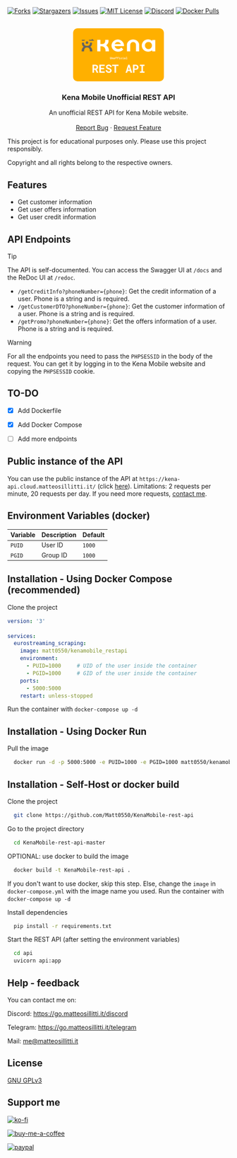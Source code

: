 [![Forks][forks-shield]][forks-url]
[![Stargazers][stars-shield]][stars-url]
[![Issues][issues-shield]][issues-url]
[![MIT License][license-shield]][license-url]
[![Discord][discord-shield]][discord-url]
[![Docker Pulls][docker-shield]][docker-url]

<!-- PROJECT LOGO -->
<br />
<div align="center">
  <a href="https://github.com/Matt0550/KenaMobile-rest-api">
    <img src="https://raw.githubusercontent.com/Matt0550/public-gaac/main/uploads/kena_mobile_unofficial_rest_api.png" alt="Logo" height="120" style="border-radius: 10px">
  </a>

  <h3 align="center">Kena Mobile Unofficial REST API</h3>

  <p align="center">
    An unofficial REST API for Kena Mobile website.
    <br />
    <br />
    <a href="https://github.com/Matt0550/KenaMobile-rest-api/issues">Report Bug</a>
    ·
    <a href="https://github.com/Matt0550/KenaMobile-rest-api/issues">Request Feature</a>
  </p>
</div>

This project is for educational purposes only. Please use this project responsibly. 

Copyright and all rights belong to the respective owners.

## Features

- Get customer information
- Get user offers information
- Get user credit information
 
## API Endpoints
> [!TIP]
> The API is self-documented. You can access the Swagger UI at `/docs` and the ReDoc UI at `/redoc`.

- `/getCreditInfo?phoneNumber={phone}`: Get the credit information of a user. Phone is a string and is required.
- `/getCustomerDTO?phoneNumber={phone}`: Get the customer information of a user. Phone is a string and is required.
- `/getPromo?phoneNumber={phone}`: Get the offers information of a user. Phone is a string and is required.
  
> [!WARNING]
> For all the endpoints you need to pass the `PHPSESSID` in the body of the request. You can get it by logging in to the Kena Mobile website and copying the `PHPSESSID` cookie. 


## TO-DO
- [X] Add Dockerfile
- [X] Add Docker Compose
- [ ] Add more endpoints


## Public instance of the API
You can use the public instance of the API at `https://kena-api.cloud.matteosillitti.it/` (click [here](https://kena-api.cloud.matteosillitti.it/)).
Limitations: 2 requests per minute, 20 requests per day. If you need more requests, [contact me](#help---feedback).

## Environment Variables (docker)
| Variable | Description | Default |
| :--- | :--- | :--- |
| `PUID` | User ID | `1000` |
| `PGID` | Group ID | `1000` |

## Installation - Using Docker Compose (recommended)
Clone the project

```yml
version: '3'

services:
  eurostreaming_scraping:
    image: matt0550/kenamobile_restapi
    environment:
      - PUID=1000     # UID of the user inside the container
      - PGID=1000     # GID of the user inside the container
    ports:
      - 5000:5000
    restart: unless-stopped
```

Run the container with `docker-compose up -d`

## Installation - Using Docker Run
Pull the image

```bash
  docker run -d -p 5000:5000 -e PUID=1000 -e PGID=1000 matt0550/kenamobile_restapi
```

## Installation - Self-Host or docker build

Clone the project

```bash
  git clone https://github.com/Matt0550/KenaMobile-rest-api
```

Go to the project directory

```bash
  cd KenaMobile-rest-api-master
```

OPTIONAL: use docker to build the image

```bash
  docker build -t KenaMobile-rest-api .
```

If you don't want to use docker, skip this step.
Else, change the `image` in `docker-compose.yml` with the image name you used.
Run the container with `docker-compose up -d`

Install dependencies

```bash
  pip install -r requirements.txt
```

Start the REST API (after setting the environment variables)

```bash
  cd api
  uvicorn api:app
```

## Help - feedback
You can contact me on:

Discord: https://go.matteosillitti.it/discord

Telegram: https://go.matteosillitti.it/telegram

Mail: <a href="mailto:mail@matteosillitti.it">me@matteosillitti.it</a>

## License

[GNU GPLv3](https://choosealicense.com/licenses/gpl-3.0/)

## Support me

[![ko-fi](https://ko-fi.com/img/githubbutton_sm.svg)](https://ko-fi.com/matt05)

[![buy-me-a-coffee](https://www.buymeacoffee.com/assets/img/custom_images/orange_img.png)](https://www.buymeacoffee.com/Matt0550)

[![paypal](https://www.paypalobjects.com/en_US/i/btn/btn_donateCC_LG.gif)](https://paypal.me/sillittimatteo)

[contributors-shield]: https://img.shields.io/github/contributors/Matt0550/KenaMobile-rest-api.svg?style=for-the-badge
[contributors-url]: https://github.com/Matt0550/KenaMobile-rest-api/graphs/contributors
[forks-shield]: https://img.shields.io/github/forks/Matt0550/KenaMobile-rest-api.svg?style=for-the-badge
[forks-url]: https://github.com/Matt0550/KenaMobile-rest-api/network/members
[stars-shield]: https://img.shields.io/github/stars/Matt0550/KenaMobile-rest-api.svg?style=for-the-badge
[stars-url]: https://github.com/Matt0550/KenaMobile-rest-api/stargazers
[issues-shield]: https://img.shields.io/github/issues/Matt0550/KenaMobile-rest-api.svg?style=for-the-badge
[issues-url]: https://github.com/Matt0550/KenaMobile-rest-api/issues
[license-shield]: https://img.shields.io/github/license/Matt0550/KenaMobile-rest-api.svg?style=for-the-badge
[license-url]: https://github.com/Matt0550/KenaMobile-rest-api/blob/master/LICENSE
[discord-shield]: https://img.shields.io/discord/828990499507404820?style=for-the-badge
[discord-url]: https://go.matteosillitti.it/discord
[docker-shield]: https://img.shields.io/docker/pulls/matt0550/kenamobile_restapi?style=for-the-badge
[docker-url]: https://hub.docker.com/r/matt0550/kenamobile_restapi
